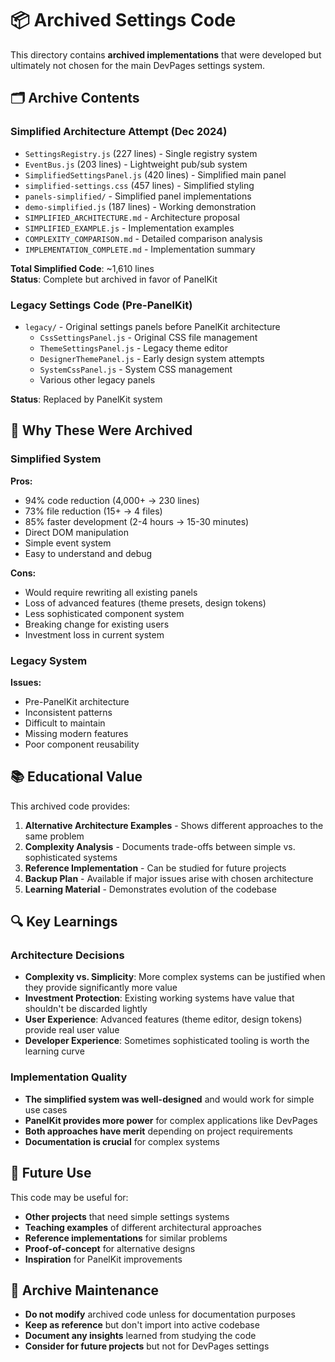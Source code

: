 # 📦 Archived Settings Code

This directory contains **archived implementations** that were developed but ultimately not chosen for the main DevPages settings system.

## 🗂️ **Archive Contents**

### **Simplified Architecture Attempt (Dec 2024)**
- `SettingsRegistry.js` (227 lines) - Single registry system
- `EventBus.js` (203 lines) - Lightweight pub/sub system  
- `SimplifiedSettingsPanel.js` (420 lines) - Simplified main panel
- `simplified-settings.css` (457 lines) - Simplified styling
- `panels-simplified/` - Simplified panel implementations
- `demo-simplified.js` (187 lines) - Working demonstration
- `SIMPLIFIED_ARCHITECTURE.md` - Architecture proposal
- `SIMPLIFIED_EXAMPLE.js` - Implementation examples
- `COMPLEXITY_COMPARISON.md` - Detailed comparison analysis
- `IMPLEMENTATION_COMPLETE.md` - Implementation summary

**Total Simplified Code**: ~1,610 lines  
**Status**: Complete but archived in favor of PanelKit

### **Legacy Settings Code (Pre-PanelKit)**
- `legacy/` - Original settings panels before PanelKit architecture
  - `CssSettingsPanel.js` - Original CSS file management
  - `ThemeSettingsPanel.js` - Legacy theme editor
  - `DesignerThemePanel.js` - Early design system attempts
  - `SystemCssPanel.js` - System CSS management
  - Various other legacy panels

**Status**: Replaced by PanelKit system

## 🎯 **Why These Were Archived**

### **Simplified System**
**Pros:**
- 94% code reduction (4,000+ → 230 lines)
- 73% file reduction (15+ → 4 files)
- 85% faster development (2-4 hours → 15-30 minutes)
- Direct DOM manipulation
- Simple event system
- Easy to understand and debug

**Cons:**
- Would require rewriting all existing panels
- Loss of advanced features (theme presets, design tokens)
- Less sophisticated component system
- Breaking change for existing users
- Investment loss in current system

### **Legacy System**
**Issues:**
- Pre-PanelKit architecture
- Inconsistent patterns
- Difficult to maintain
- Missing modern features
- Poor component reusability

## 📚 **Educational Value**

This archived code provides:

1. **Alternative Architecture Examples** - Shows different approaches to the same problem
2. **Complexity Analysis** - Documents trade-offs between simple vs. sophisticated systems
3. **Reference Implementation** - Can be studied for future projects
4. **Backup Plan** - Available if major issues arise with chosen architecture
5. **Learning Material** - Demonstrates evolution of the codebase

## 🔍 **Key Learnings**

### **Architecture Decisions**
- **Complexity vs. Simplicity**: More complex systems can be justified when they provide significantly more value
- **Investment Protection**: Existing working systems have value that shouldn't be discarded lightly
- **User Experience**: Advanced features (theme editor, design tokens) provide real user value
- **Developer Experience**: Sometimes sophisticated tooling is worth the learning curve

### **Implementation Quality**
- **The simplified system was well-designed** and would work for simple use cases
- **PanelKit provides more power** for complex applications like DevPages
- **Both approaches have merit** depending on project requirements
- **Documentation is crucial** for complex systems

## 🚀 **Future Use**

This code may be useful for:
- **Other projects** that need simple settings systems
- **Teaching examples** of different architectural approaches
- **Reference implementations** for similar problems
- **Proof-of-concept** for alternative designs
- **Inspiration** for PanelKit improvements

## 📝 **Archive Maintenance**

- **Do not modify** archived code unless for documentation purposes
- **Keep as reference** but don't import into active codebase
- **Document any insights** learned from studying the code
- **Consider for future projects** but not for DevPages settings 
